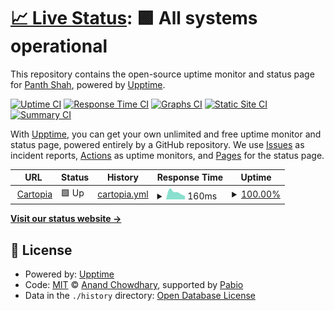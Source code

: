 # [📈 Live Status](https://Panth1823.github.io/uptime-cartopia): <!--live status--> **🟩 All systems operational**

This repository contains the open-source uptime monitor and status page for [Panth Shah](https://shahpanth.vercel.app/), powered by [Upptime](https://github.com/upptime/upptime).

[![Uptime CI](https://github.com/Panth1823/uptime-cartopia/workflows/Uptime%20CI/badge.svg)](https://github.com/Panth1823/uptime-cartopia/actions?query=workflow%3A%22Uptime+CI%22)
[![Response Time CI](https://github.com/Panth1823/uptime-cartopia/workflows/Response%20Time%20CI/badge.svg)](https://github.com/Panth1823/uptime-cartopia/actions?query=workflow%3A%22Response+Time+CI%22)
[![Graphs CI](https://github.com/Panth1823/uptime-cartopia/workflows/Graphs%20CI/badge.svg)](https://github.com/Panth1823/uptime-cartopia/actions?query=workflow%3A%22Graphs+CI%22)
[![Static Site CI](https://github.com/Panth1823/uptime-cartopia/workflows/Static%20Site%20CI/badge.svg)](https://github.com/Panth1823/uptime-cartopia/actions?query=workflow%3A%22Static+Site+CI%22)
[![Summary CI](https://github.com/Panth1823/uptime-cartopia/workflows/Summary%20CI/badge.svg)](https://github.com/Panth1823/uptime-cartopia/actions?query=workflow%3A%22Summary+CI%22)

With [Upptime](https://upptime.js.org), you can get your own unlimited and free uptime monitor and status page, powered entirely by a GitHub repository. We use [Issues](https://github.com/Panth1823/uptime-cartopia/issues) as incident reports, [Actions](https://github.com/Panth1823/uptime-cartopia/actions) as uptime monitors, and [Pages](https://Panth1823.github.io/uptime-cartopia) for the status page.

<!--start: status pages-->
<!-- This summary is generated by Upptime (https://github.com/upptime/upptime) -->
<!-- Do not edit this manually, your changes will be overwritten -->
<!-- prettier-ignore -->
| URL | Status | History | Response Time | Uptime |
| --- | ------ | ------- | ------------- | ------ |
| <img alt="" src="https://icons.duckduckgo.com/ip3/cartopia-store.vercel.app.ico" height="13"> [Cartopia](https://cartopia-store.vercel.app) | 🟩 Up | [cartopia.yml](https://github.com/Panth1823/uptime-cartopia/commits/HEAD/history/cartopia.yml) | <details><summary><img alt="Response time graph" src="./graphs/cartopia/response-time-week.png" height="20"> 160ms</summary><br><a href="https://Panth1823.github.io/uptime-cartopia/history/cartopia"><img alt="Response time 160" src="https://img.shields.io/endpoint?url=https%3A%2F%2Fraw.githubusercontent.com%2FPanth1823%2Fuptime-cartopia%2FHEAD%2Fapi%2Fcartopia%2Fresponse-time.json"></a><br><a href="https://Panth1823.github.io/uptime-cartopia/history/cartopia"><img alt="24-hour response time 79" src="https://img.shields.io/endpoint?url=https%3A%2F%2Fraw.githubusercontent.com%2FPanth1823%2Fuptime-cartopia%2FHEAD%2Fapi%2Fcartopia%2Fresponse-time-day.json"></a><br><a href="https://Panth1823.github.io/uptime-cartopia/history/cartopia"><img alt="7-day response time 160" src="https://img.shields.io/endpoint?url=https%3A%2F%2Fraw.githubusercontent.com%2FPanth1823%2Fuptime-cartopia%2FHEAD%2Fapi%2Fcartopia%2Fresponse-time-week.json"></a><br><a href="https://Panth1823.github.io/uptime-cartopia/history/cartopia"><img alt="30-day response time 160" src="https://img.shields.io/endpoint?url=https%3A%2F%2Fraw.githubusercontent.com%2FPanth1823%2Fuptime-cartopia%2FHEAD%2Fapi%2Fcartopia%2Fresponse-time-month.json"></a><br><a href="https://Panth1823.github.io/uptime-cartopia/history/cartopia"><img alt="1-year response time 160" src="https://img.shields.io/endpoint?url=https%3A%2F%2Fraw.githubusercontent.com%2FPanth1823%2Fuptime-cartopia%2FHEAD%2Fapi%2Fcartopia%2Fresponse-time-year.json"></a></details> | <details><summary><a href="https://Panth1823.github.io/uptime-cartopia/history/cartopia">100.00%</a></summary><a href="https://Panth1823.github.io/uptime-cartopia/history/cartopia"><img alt="All-time uptime 100.00%" src="https://img.shields.io/endpoint?url=https%3A%2F%2Fraw.githubusercontent.com%2FPanth1823%2Fuptime-cartopia%2FHEAD%2Fapi%2Fcartopia%2Fuptime.json"></a><br><a href="https://Panth1823.github.io/uptime-cartopia/history/cartopia"><img alt="24-hour uptime 100.00%" src="https://img.shields.io/endpoint?url=https%3A%2F%2Fraw.githubusercontent.com%2FPanth1823%2Fuptime-cartopia%2FHEAD%2Fapi%2Fcartopia%2Fuptime-day.json"></a><br><a href="https://Panth1823.github.io/uptime-cartopia/history/cartopia"><img alt="7-day uptime 100.00%" src="https://img.shields.io/endpoint?url=https%3A%2F%2Fraw.githubusercontent.com%2FPanth1823%2Fuptime-cartopia%2FHEAD%2Fapi%2Fcartopia%2Fuptime-week.json"></a><br><a href="https://Panth1823.github.io/uptime-cartopia/history/cartopia"><img alt="30-day uptime 100.00%" src="https://img.shields.io/endpoint?url=https%3A%2F%2Fraw.githubusercontent.com%2FPanth1823%2Fuptime-cartopia%2FHEAD%2Fapi%2Fcartopia%2Fuptime-month.json"></a><br><a href="https://Panth1823.github.io/uptime-cartopia/history/cartopia"><img alt="1-year uptime 100.00%" src="https://img.shields.io/endpoint?url=https%3A%2F%2Fraw.githubusercontent.com%2FPanth1823%2Fuptime-cartopia%2FHEAD%2Fapi%2Fcartopia%2Fuptime-year.json"></a></details>

<!--end: status pages-->

[**Visit our status website →**](https://Panth1823.github.io/uptime-cartopia)

## 📄 License

- Powered by: [Upptime](https://github.com/upptime/upptime)
- Code: [MIT](./LICENSE) © [Anand Chowdhary](https://anandchowdhary.com), supported by [Pabio](https://pabio.com)
- Data in the `./history` directory: [Open Database License](https://opendatacommons.org/licenses/odbl/1-0/)
